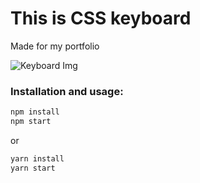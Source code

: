 # This is CSS keyboard

Made for my portfolio

![Keyboard Img](https://github.com/{gremcha}/{react-css-keyboard}/blob/master/public/keyboard.v1.png)

### Installation and usage:

```bash
npm install
npm start
```

or

```bash
yarn install
yarn start
```
